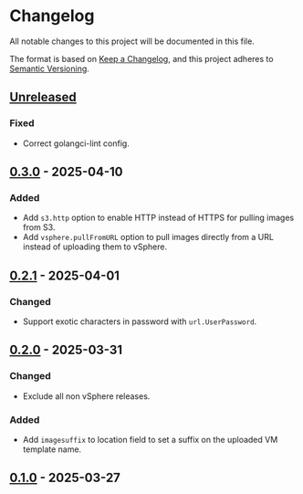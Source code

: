 # Changelog

All notable changes to this project will be documented in this file.

The format is based on [Keep a Changelog](https://keepachangelog.com/en/1.0.0/),
and this project adheres to [Semantic Versioning](https://semver.org/spec/v2.0.0.html).

## [Unreleased]

### Fixed

- Correct golangci-lint config.

## [0.3.0] - 2025-04-10

### Added

- Add `s3.http` option to enable HTTP instead of HTTPS for pulling images from S3.
- Add `vsphere.pullFromURL` option to pull images directly from a URL instead of uploading them to vSphere.

## [0.2.1] - 2025-04-01

### Changed

- Support exotic characters in password with `url.UserPassword`.

## [0.2.0] - 2025-03-31

### Changed

- Exclude all non vSphere releases.

### Added

- Add `imagesuffix` to location field to set a suffix on the uploaded VM template name.

## [0.1.0] - 2025-03-27



[Unreleased]: https://github.com/giantswarm/image-distribution-operator/compare/v0.3.0...HEAD
[0.3.0]: https://github.com/giantswarm/image-distribution-operator/compare/v0.2.1...v0.3.0
[0.2.1]: https://github.com/giantswarm/image-distribution-operator/compare/v0.2.0...v0.2.1
[0.2.0]: https://github.com/giantswarm/image-distribution-operator/compare/v0.1.0...v0.2.0
[0.1.0]: https://github.com/giantswarm/image-distribution-operator/releases/tag/v0.1.0
